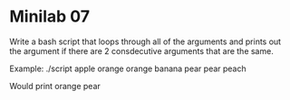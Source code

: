 # Minilab 07

Write a bash script that loops through all of the arguments
and prints out the argument if there are 2 consdecutive
arguments that are the same.

Example:
./script apple orange orange banana pear pear peach

Would print
orange
pear


